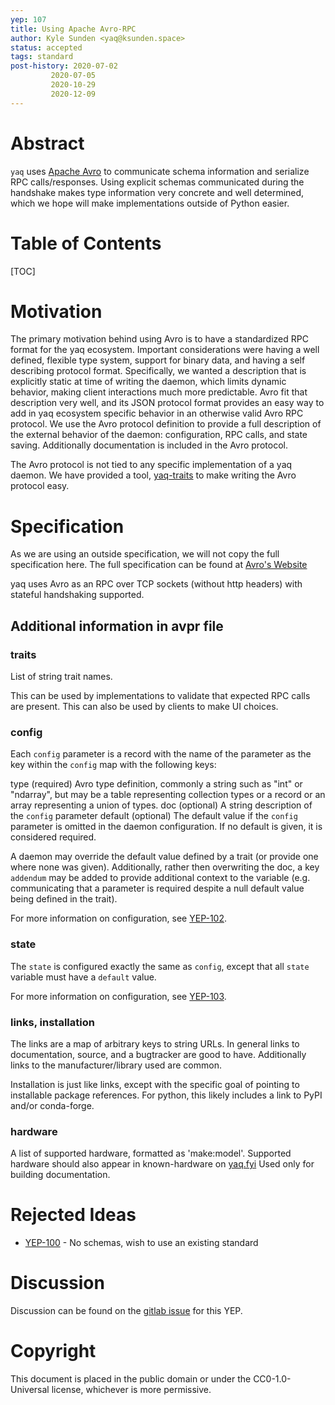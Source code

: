 ```yaml
---
yep: 107
title: Using Apache Avro-RPC
author: Kyle Sunden <yaq@ksunden.space>
status: accepted
tags: standard
post-history: 2020-07-02
         2020-07-05
         2020-10-29
         2020-12-09
---
```


# Abstract

`yaq` uses [Apache Avro](https://avro.apache.org) to communicate schema information and serialize RPC calls/responses.
Using explicit schemas communicated during the handshake makes type information very concrete and well determined, which we hope will make implementations outside of Python easier.

# Table of Contents

[TOC]

# Motivation

The primary motivation behind using Avro is to have a standardized RPC format for the yaq ecosystem.
Important considerations were having a well defined, flexible type system, support for binary data, and having a self describing protocol format.
Specifically, we wanted a description that is explicitly static at time of writing the daemon, which limits dynamic behavior, making client interactions much more predictable.
Avro fit that description very well, and its JSON protocol format provides an easy way to add in yaq ecosystem specific behavior in an otherwise valid Avro RPC protocol.
We use the Avro protocol definition to provide a full description of the external behavior of the daemon: configuration, RPC calls, and state saving.
Additionally documentation is included in the Avro protocol.

The Avro protocol is not tied to any specific implementation of a yaq daemon.
We have provided a tool, [yaq-traits](https://traits.yaq.fyi) to make writing the Avro protocol easy.

# Specification

As we are using an outside specification, we will not copy the full specification here.
The full specification can be found at [Avro's Website](https://avro.apache.org/docs/current/spec.html)

yaq uses Avro as an RPC over TCP sockets (without http headers) with stateful handshaking supported.

## Additional information in avpr file

### traits

List of string trait names.

This can be used by implementations to validate that expected RPC calls are present.
This can also be used by clients to make UI choices.

### config

Each `config` parameter is a record with the name of the parameter as the key within the `config` map with the following keys:

type (required)
    Avro type definition, commonly a string such as "int" or "ndarray", but may be a table representing collection types or a record or an array representing a union of types.
doc (optional)
    A string description of the `config` parameter
default (optional)
    The default value if the `config` parameter is omitted in the daemon configuration. If no default is given, it is considered required.

A daemon may override the default value defined by a trait (or provide one where none was given).
Additionally, rather then overwriting the doc, a key `addendum` may be added to provide additional context to the variable
(e.g. communicating that a parameter is required despite a null default value being defined in the trait).

For more information on configuration, see [YEP-102](../102).


### state

The `state` is configured exactly the same as `config`, except that all `state` variable must have a `default` value.

For more information on configuration, see [YEP-103](../103).


### links, installation

The links are a map of arbitrary keys to string URLs.
In general links to documentation, source, and a bugtracker are good to have.
Additionally links to the manufacturer/library used are common.

Installation is just like links, except with the specific goal of pointing to installable package references.
For python, this likely includes a link to PyPI and/or conda-forge.

### hardware

A list of supported hardware, formatted as 'make:model'.
Supported hardware should also appear in known-hardware on [yaq.fyi](https://gitlab.com/yaq/yaq-fyi/-/blob/main/known-hardware.toml.)
Used only for building documentation.

# Rejected Ideas

- [YEP-100](../100) - No schemas, wish to use an existing standard

# Discussion

Discussion can be found on the [gitlab issue](https://gitlab.com/yaq/yeps/-/issues/11) for this YEP.

# Copyright

This document is placed in the public domain or under the CC0-1.0-Universal license, whichever is more permissive.
